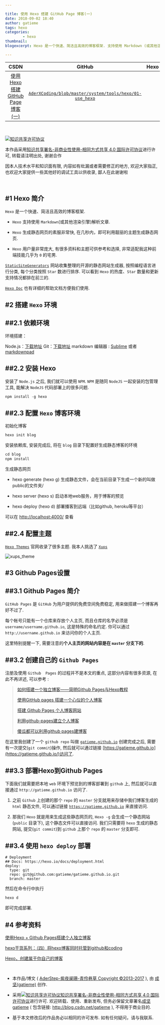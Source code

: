 ```yaml
---

title: 使用 Hexo 搭建 GitHub Page 博客(一)
date: 2018-09-02 18:40
author: gatieme
tags: hexo
categories:
        - hexo
thumbnail: 
blogexcerpt: Hexo 是一个快速、简洁且高效的博客框架. 支持使用 Markdown (或其他渲染引擎)解析文章. Hexo 生成静态网页的素服非常快, 在几秒内，即可利用靓丽的主题生成静态网页. 本文将介绍如果使用 Hexo 来搭建属于你自己的 Github Page 博客

---
```


| CSDN | GitHub | Hexo |
|:----:|:------:|:----:|
| [使用 Hexo 搭建 GitHub Page 博客(一)](https://blog.csdn.net/gatieme/article/details/82317681) | [`AderXCoding/blob/master/system/tools/hexo/01-use_hexo`](https://github.com/gatieme/AderXCoding/blob/master/system/tools/hexo/01-use_hexo) |

<br>

<a rel="license" href="http://creativecommons.org/licenses/by-nc-sa/4.0/"><img alt="知识共享许可协议" style="border-width:0" src="https://i.creativecommons.org/l/by-nc-sa/4.0/88x31.png" /></a>

本作品采用<a rel="license" href="http://creativecommons.org/licenses/by-nc-sa/4.0/">知识共享署名-非商业性使用-相同方式共享 4.0 国际许可协议</a>进行许可, 转载请注明出处, 谢谢合作

因本人技术水平和知识面有限, 内容如有纰漏或者需要修正的地方, 欢迎大家指正, 也欢迎大家提供一些其他好的调试工具以供收录, 鄙人在此谢谢啦

<br>

#1  Hexo 简介
-------

`Hexo` 是一个快速、简洁且高效的博客框架.

*   `Hexo` 支持使用 `Markdown`(或其他渲染引擎)解析文章.

*   `Hexo` 生成静态网页的素服非常快, 在几秒内，即可利用靓丽的主题生成静态网页.

*   `Hexo` 用户量非常庞大, 有很多资料和主题可供参考和选择, 非常适配我这种前端技能几乎为 `0` 的宅男.

[`StaticSiteGenerators`](https://staticsitegenerators.net/) 网站收集整理的开源的静态网站生成器, 按照编程语言进行分类, 每个分类按照 `Star` 数进行排序. 可以看到 `Hexo` 的热度、`Star` 数量和更新支持情况都排在前三的.

[`Hexo Doc`](https://hexo.io/zh-cn/docs/) 也有详细的帮助文档方便我们使用.


#2  搭建 `Hexo` 环境
-------

##2.1 依赖环境
------- 

环境搭建：

Node.js：[下载地址](https://nodejs.org/)
Git：[下载地址](https://gitforwindows.org/)
markdown 编辑器 : [Sublime](http://www.sublimetext.com) 或者 [markdownpad](http://markdownpad.com/)


##2.2   安装 Hexo
-------

安装了 `Node.js` 之后, 我们就可以使用 `NPM`. `NPM` 是随同 `NodeJS` 一起安装的包管理工具, 能解决 `NodeJS` 代码部署上的很多问题.

```cpp
npm install -g hexo
```

##2.3   配置 `Hexo` 博客环境
-------


初始化博客


```cpp
hexo init blog
```

安装依赖库, 安装完成后, 将在 `blog` 目录下配置好生成静态博客的环境


```cpp
cd blog
npm install
```

生成静态网页


*   hexo generate (hexo g) 生成静态文件，会在当前目录下生成一个新的叫做public的文件夹/

*   hexo server (hexo s) 启动本地web服务，用于博客的预览

*   hexo deploy (hexo d)   部署播客到远端（比如github, heroku等平台）



可以在 [http://localhost:4000/](http://localhost:4000/) 查看


##2.4    配置主题
-------

[`Hexo Themes`](https://hexo.io/themes/) 官网收录了很多主题. 我本人挑选了 [`Xups`](http://jelon.top/)

![xups_theme](https://github.com/gatieme/AderXCoding/blob/master/system/tools/hexo/01-use_hexo/01-xups_theme.png)



#3  Github Pages设置
-------

##3.1   Github Pages 简介
-------

`GitHub Pages` 是 `GitHub` 为用户提供的免费空间免费稳定, 用来做搭建一个博客再好不过了.

每个帐号只能有一个仓库来存放个人主页, 而且仓库的名字必须是 `username/username.github.io`, 这是特殊的命名约定. 你可以通过 `http://username.github.io` 来访问你的个人主页.

这里特别提醒一下, 需要注意的**个人主页的网站内容是在 `master` 分支下的**.


##3.2   创建自己的 `Github Pages`
-------

注册及使用 `Github  Pages` 的过程并不是本文的重点, 这部分内容有很多资源, 在此不再详述, 可以参考 :

>[如何搭建一个独立博客——简明Github Pages与Hexo教程](http://www.jianshu.com/p/05289a4bc8b2)
>
>[使用GitHub pages 搭建一个心仪的个人博客](https://blog.csdn.net/xudailong_blog/article/details/78762262)
>
>[搭建 Github Pages 个人博客网站](https://blog.csdn.net/KNIGH_YUN/article/details/79774344)
>
>[利用github-pages建立个人博客
](https://blog.csdn.net/garfielder007/article/details/50224761)
>
>[傻瓜都可以利用github pages建博客
](https://www.jianshu.com/p/d658ba3b4351)

在这里我创建了一个 `github repo` 叫做 [`gatieme.github.io`](https://github.com/gatieme/gatieme.github.io) 创建完成之后, 需要有一次提交(`git commit`)操作, 然后就可以通过链接 [https://gatieme.github.io](https://gatieme.github.io/)访问了.

##3.3   部署Hexo到Github Pages
-------

下面我们就需要把本地 `web` 环境下预览到的博客部署到 `github` 上, 然后就可以直接通过 `http://gatieme.github.io` 访问了. 


1.  之前 `Github` 上创建的那个 `repo` 的 `master` 分支就用来存储中我们博客生成的 `html` 静态文件, 可以通过链接 [`https://gatieme.github.io`](https://gatieme.github.io) 来直接访问.

2.  那我们 `Hexo` 就是用来生成这些静态网页的, `Hexo -g` 会生成一个静态网站(`public` 目录下), 这个静态文件可以直接访问. 我们只需要将 `hexo` 生成的静态网站, 提交(`git commit`)到 `github` 上那个 `repo` 的 `master` 分支即可.

##3.4   使用 `hexo deploy` 部署
-------

```
# Deployment
## Docs: https://hexo.io/docs/deployment.html
deploy:
  type: git
  repo: git@github.com:gatieme/gatieme.github.io.git
  branch: master
```

然后在命令行中执行

```cpp
hexo d
```

即可完成部署.

#4  参考资料
-------


[使用Hexo + Github Pages搭建个人独立博客](https://www.cnblogs.com/dushao/p/5999593.html)


[hexo干货系列：（四）将hexo博客同时托管到github和coding](https://www.cnblogs.com/tengj/p/5352572.html)


[Hexo，创建属于你自己的博客](https://blog.csdn.net/tianbo_zhang/article/details/79137103)



<br>

*	本作品/博文 ( [AderStep-紫夜阑珊-青伶巷草 Copyright ©2013-2017](http://blog.csdn.net/gatieme) ), 由 [成坚(gatieme)](http://blog.csdn.net/gatieme) 创作.

*	采用<a rel="license" href="http://creativecommons.org/licenses/by-nc-sa/4.0/"><img alt="知识共享许可协议" style="border-width:0" src="https://i.creativecommons.org/l/by-nc-sa/4.0/88x31.png" /></a><a rel="license" href="http://creativecommons.org/licenses/by-nc-sa/4.0/">知识共享署名-非商业性使用-相同方式共享 4.0 国际许可协议</a>进行许可. 欢迎转载、使用、重新发布, 但务必保留文章署名[成坚gatieme](http://blog.csdn.net/gatieme) ( 包含链接: http://blog.csdn.net/gatieme ), 不得用于商业目的. 

*	基于本文修改后的作品务必以相同的许可发布. 如有任何疑问，请与我联系.
